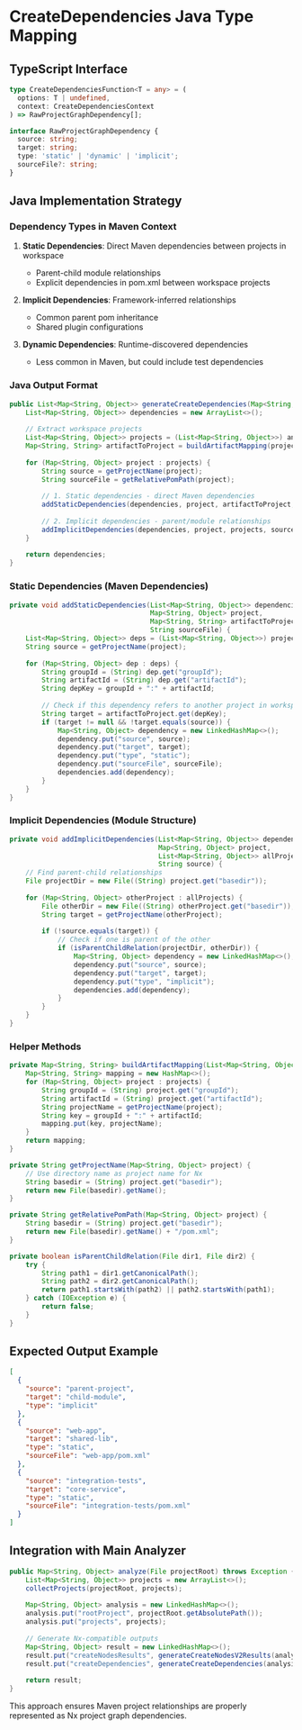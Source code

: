 # CreateDependencies Java Type Mapping

## TypeScript Interface
```typescript
type CreateDependenciesFunction<T = any> = (
  options: T | undefined,
  context: CreateDependenciesContext
) => RawProjectGraphDependency[];

interface RawProjectGraphDependency {
  source: string;
  target: string; 
  type: 'static' | 'dynamic' | 'implicit';
  sourceFile?: string;
}
```

## Java Implementation Strategy

### Dependency Types in Maven Context

1. **Static Dependencies**: Direct Maven dependencies between projects in workspace
   - Parent-child module relationships
   - Explicit dependencies in pom.xml between workspace projects

2. **Implicit Dependencies**: Framework-inferred relationships
   - Common parent pom inheritance
   - Shared plugin configurations

3. **Dynamic Dependencies**: Runtime-discovered dependencies
   - Less common in Maven, but could include test dependencies

### Java Output Format

```java
public List<Map<String, Object>> generateCreateDependencies(Map<String, Object> analysis) {
    List<Map<String, Object>> dependencies = new ArrayList<>();
    
    // Extract workspace projects
    List<Map<String, Object>> projects = (List<Map<String, Object>>) analysis.get("projects");
    Map<String, String> artifactToProject = buildArtifactMapping(projects);
    
    for (Map<String, Object> project : projects) {
        String source = getProjectName(project);
        String sourceFile = getRelativePomPath(project);
        
        // 1. Static dependencies - direct Maven dependencies
        addStaticDependencies(dependencies, project, artifactToProject, sourceFile);
        
        // 2. Implicit dependencies - parent/module relationships  
        addImplicitDependencies(dependencies, project, projects, source);
    }
    
    return dependencies;
}
```

### Static Dependencies (Maven Dependencies)
```java
private void addStaticDependencies(List<Map<String, Object>> dependencies, 
                                   Map<String, Object> project,
                                   Map<String, String> artifactToProject,
                                   String sourceFile) {
    List<Map<String, Object>> deps = (List<Map<String, Object>>) project.get("dependencies");
    String source = getProjectName(project);
    
    for (Map<String, Object> dep : deps) {
        String groupId = (String) dep.get("groupId");
        String artifactId = (String) dep.get("artifactId");
        String depKey = groupId + ":" + artifactId;
        
        // Check if this dependency refers to another project in workspace
        String target = artifactToProject.get(depKey);
        if (target != null && !target.equals(source)) {
            Map<String, Object> dependency = new LinkedHashMap<>();
            dependency.put("source", source);
            dependency.put("target", target);
            dependency.put("type", "static");
            dependency.put("sourceFile", sourceFile);
            dependencies.add(dependency);
        }
    }
}
```

### Implicit Dependencies (Module Structure)
```java
private void addImplicitDependencies(List<Map<String, Object>> dependencies,
                                     Map<String, Object> project, 
                                     List<Map<String, Object>> allProjects,
                                     String source) {
    // Find parent-child relationships
    File projectDir = new File((String) project.get("basedir"));
    
    for (Map<String, Object> otherProject : allProjects) {
        File otherDir = new File((String) otherProject.get("basedir"));
        String target = getProjectName(otherProject);
        
        if (!source.equals(target)) {
            // Check if one is parent of the other
            if (isParentChildRelation(projectDir, otherDir)) {
                Map<String, Object> dependency = new LinkedHashMap<>();
                dependency.put("source", source);
                dependency.put("target", target);
                dependency.put("type", "implicit");
                dependencies.add(dependency);
            }
        }
    }
}
```

### Helper Methods
```java
private Map<String, String> buildArtifactMapping(List<Map<String, Object>> projects) {
    Map<String, String> mapping = new HashMap<>();
    for (Map<String, Object> project : projects) {
        String groupId = (String) project.get("groupId");
        String artifactId = (String) project.get("artifactId");
        String projectName = getProjectName(project);
        String key = groupId + ":" + artifactId;
        mapping.put(key, projectName);
    }
    return mapping;
}

private String getProjectName(Map<String, Object> project) {
    // Use directory name as project name for Nx
    String basedir = (String) project.get("basedir");
    return new File(basedir).getName();
}

private String getRelativePomPath(Map<String, Object> project) {
    String basedir = (String) project.get("basedir");
    return new File(basedir).getName() + "/pom.xml";
}

private boolean isParentChildRelation(File dir1, File dir2) {
    try {
        String path1 = dir1.getCanonicalPath();
        String path2 = dir2.getCanonicalPath();
        return path1.startsWith(path2) || path2.startsWith(path1);
    } catch (IOException e) {
        return false;
    }
}
```

## Expected Output Example

```json
[
  {
    "source": "parent-project",
    "target": "child-module",
    "type": "implicit"
  },
  {
    "source": "web-app", 
    "target": "shared-lib",
    "type": "static",
    "sourceFile": "web-app/pom.xml"
  },
  {
    "source": "integration-tests",
    "target": "core-service", 
    "type": "static",
    "sourceFile": "integration-tests/pom.xml"
  }
]
```

## Integration with Main Analyzer

```java
public Map<String, Object> analyze(File projectRoot) throws Exception {
    List<Map<String, Object>> projects = new ArrayList<>();
    collectProjects(projectRoot, projects);
    
    Map<String, Object> analysis = new LinkedHashMap<>();
    analysis.put("rootProject", projectRoot.getAbsolutePath());
    analysis.put("projects", projects);
    
    // Generate Nx-compatible outputs
    Map<String, Object> result = new LinkedHashMap<>();
    result.put("createNodesResults", generateCreateNodesV2Results(analysis));
    result.put("createDependencies", generateCreateDependencies(analysis));
    
    return result;
}
```

This approach ensures Maven project relationships are properly represented as Nx project graph dependencies.